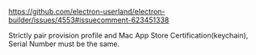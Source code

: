 https://github.com/electron-userland/electron-builder/issues/4553#issuecomment-623451338

Strictly pair provision profile and Mac App Store Certification(keychain), Serial Number must be the same.